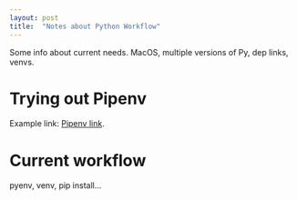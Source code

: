 ```yaml
---
layout: post
title:  "Notes about Python Workflow"
---
```


Some info about current needs. MacOS, multiple versions of Py, dep links, venvs.

# Trying out Pipenv

Example link: [Pipenv link][pipenv].

# Current workflow

pyenv, venv, pip install...

[pipenv]: https://github.com/pypa/pipenv
